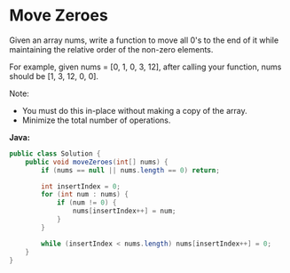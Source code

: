 # Move Zeroes

Given an array nums, write a function to move all 0's to the end of it while maintaining the relative order of the non-zero elements.

For example, given nums = [0, 1, 0, 3, 12], after calling your function, nums should be [1, 3, 12, 0, 0].

Note:

  - You must do this in-place without making a copy of the array.
  - Minimize the total number of operations.

**Java:**
```java
public class Solution {
    public void moveZeroes(int[] nums) {
        if (nums == null || nums.length == 0) return;

        int insertIndex = 0;
        for (int num : nums) {
            if (num != 0) {
                nums[insertIndex++] = num;
            }
        }

        while (insertIndex < nums.length) nums[insertIndex++] = 0;
    }
}
```
